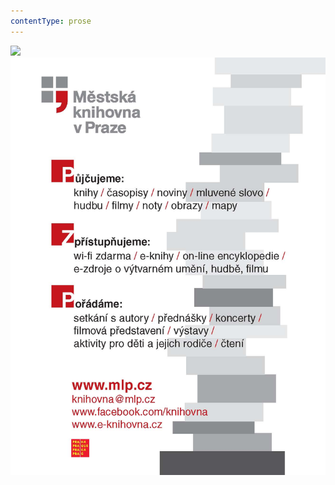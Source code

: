 ```yaml
---
contentType: prose
---
```


![](../Images/obalka_prostonarodni_ceske_pisne.jpg)![](./resources/upoutavka_eknihy.jpg)
